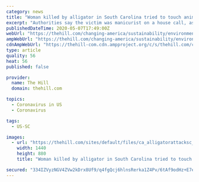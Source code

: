 ```yaml
---
category: news
title: "Woman killed by alligator in South Carolina tried to touch animal before attack"
excerpt: "Authorities say the victim was manicurist on a house call, as nail salons and other nonessential businesses are closed due to the coronavirus outbreak."
publishedDateTime: 2020-05-07T17:49:00Z
webUrl: "https://thehill.com/changing-america/sustainability/environment/496610-woman-killed-by-alligator-in-south-carolina-tried"
ampWebUrl: "https://thehill.com/changing-america/sustainability/environment/496610-woman-killed-by-alligator-in-south-carolina-tried?amp"
cdnAmpWebUrl: "https://thehill-com.cdn.ampproject.org/c/s/thehill.com/changing-america/sustainability/environment/496610-woman-killed-by-alligator-in-south-carolina-tried?amp"
type: article
quality: 56
heat: 56
published: false

provider:
  name: The Hill
  domain: thehill.com

topics:
  - Coronavirus in US
  - Coronavirus

tags:
  - US-SC

images:
  - url: "https://thehill.com/sites/default/files/ca_alligatorattacksc_050620getty.jpg"
    width: 1440
    height: 880
    title: "Woman killed by alligator in South Carolina tried to touch animal before attack"

secured: "334IZVyzNGV4ZVw2kDrx8Uf9/q4fgQcj6hlnsRerka1Z4Pv/6tAf9odHz+E7ekXBgch+1vGFJ5C/NI2tmJMVZQsuq2iZNw0a2BRiHaMebbwoZIyVfDBIGtlD7z65AQnAZp6FZ8xAuxoKeJm4KwyX0ZpR5sy/cLHWMmYIjl33urqXTLBitaQ80iKXxsm3/s2K0Wtz2QLpzuNA8G6dukg2LAbM44iOiBFs8/TYWti6Oc6LjGHJ43o4VpOqA5XKZjcYe7GeS2stsIddj8Qvfx3r/rWOk+G3T9vK1rE1FhA7Y3eUHbw8GXmy3prM7wLM0xBNIDvVrKna3Dd0Eelb/sn4p1BViPrQNFpJWPsSuOvkGIQ9pr2S8SQxMnIerhRcEoydVC9wrQjvyVYfKNTkH2aXszOInUXcsAkrCrhlcQyfgCsgQzbtGn6x6Tdok8dcyuLk+QvjiC5dvZtOTUG81FDcP9sKiQthPU+kBIIjVfSECSw=;fLVvg/WH7C+m3MWBs3Au+g=="
---
```


